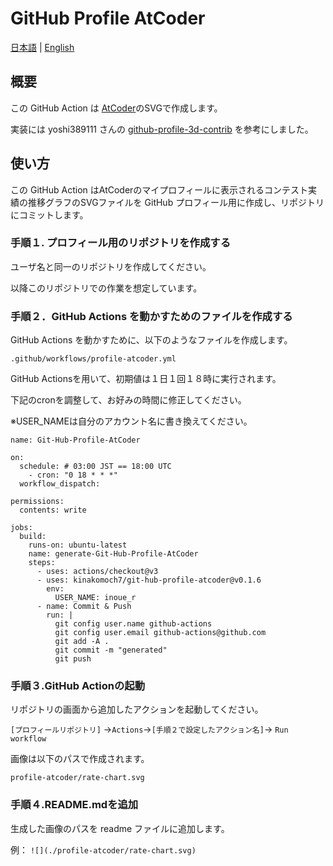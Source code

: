 # GitHub Profile AtCoder

[日本語](./docs/README.ja.md) | [English](./docs/README.en.md)

## 概要

この GitHub Action は [AtCoder](https://atcoder.jp/?lang=ja)のSVGで作成します。

実装には yoshi389111 さんの [github-profile-3d-contrib](https://github.com/yoshi389111/github-profile-3d-contrib) を参考にしました。

## 使い方

この GitHub Action はAtCoderのマイプロフィールに表示されるコンテスト実績の推移グラフのSVGファイルを GitHub プロフィール用に作成し、リポジトリにコミットします。

### 手順１. プロフィール用のリポジトリを作成する

ユーザ名と同一のリポジトリを作成してください。

以降このリポジトリでの作業を想定しています。

### 手順２．GitHub Actions を動かすためのファイルを作成する

GitHub Actions を動かすために、以下のようなファイルを作成します。

``` .github/workflows/profile-atcoder.yml ```

GitHub Actionsを用いて、初期値は１日１回１８時に実行されます。

下記のcronを調整して、お好みの時間に修正してください。

※USER_NAMEは自分のアカウント名に書き換えてください。

```
name: Git-Hub-Profile-AtCoder

on:
  schedule: # 03:00 JST == 18:00 UTC
    - cron: "0 18 * * *"
  workflow_dispatch:

permissions:
  contents: write

jobs:
  build:
    runs-on: ubuntu-latest
    name: generate-Git-Hub-Profile-AtCoder
    steps:
      - uses: actions/checkout@v3
      - uses: kinakomoch7/git-hub-profile-atcoder@v0.1.6
        env:
          USER_NAME: inoue_r
      - name: Commit & Push
        run: |
          git config user.name github-actions
          git config user.email github-actions@github.com
          git add -A .
          git commit -m "generated"
          git push
```

### 手順３.GitHub Actionの起動

リポジトリの画面から追加したアクションを起動してください。

```[プロフィールリポジトリ]``` ->```Actions```->```[手順２で設定したアクション名]```-> ```Run workflow```

画像は以下のパスで作成されます。

```profile-atcoder/rate-chart.svg```


### 手順４.README.mdを追加

生成した画像のパスを readme ファイルに追加します。

例：
``` ![](./profile-atcoder/rate-chart.svg) ```

